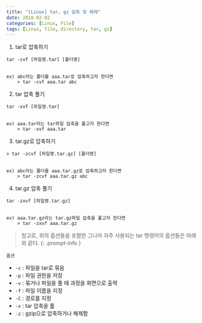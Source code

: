 ```yaml
---
title: "[Linux] tar, gz 압축 및 해제"
date: 2018-02-02
categories: [Linux, File]
tags: [Linux, file, directory, tar, gz]
---
```


1. tar로 압축하기

```
tar -cvf [파일명.tar] [폴더명]


ex) abc라는 폴더를 aaa.tar로 압축하고자 한다면
    > tar -cvf aaa.tar abc
```

2. tar 압축 풀기

```
tar -xvf [파일명.tar]


ex) aaa.tar라는 tar파일 압축을 풀고자 한다면
    > tar -xvf aaa.tar
```

3. tar.gz로 압축하기

```
> tar -zcvf [파일명.tar.gz] [폴더명]


ex) abc라는 폴더를 aaa.tar.gz로 압축하고자 한다면
    > tar -zcvf aaa.tar.gz abc
```

4. tar.gz 압축 풀기

```
tar -zxvf [파일명.tar.gz]


ex) aaa.tar.gz라는 tar.gz파일 압축을 풀고자 한다면
    > tar -zxvf aaa.tar.gz
```

> 참고로, 위의 옵션들을 포함한 그나마 자주 사용되는 tar 명령어의 옵션들은 아래와 같다.
{: .prompt-info }

`옵션`
- `-c` : 파일을 tar로 묶음
- `-p` : 파일 권한을 저장
- `-v` : 묶거나 파일을 풀 때 과정을 화면으로 출력
- `-f` : 파일 이름을 지정
- `-C` : 경로를 지정
- `-x` : tar 압축을 풂
- `-z` : gzip으로 압축하거나 해제함